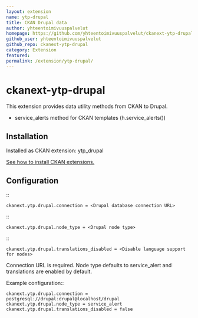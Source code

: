 ```yaml
---
layout: extension
name: ytp-drupal
title: CKAN Drupal data
author: yhteentoimivuuspalvelut
homepage: https://github.com/yhteentoimivuuspalvelut/ckanext-ytp-drupal
github_user: yhteentoimivuuspalvelut
github_repo: ckanext-ytp-drupal
category: Extension
featured: 
permalink: /extension/ytp-drupal/
---
```



ckanext-ytp-drupal
==================

This extension provides data utility methods from CKAN to Drupal.

-   service\_alerts method for CKAN templates (h.service\_alerts())

Installation
------------

Installed as CKAN extension: ytp\_drupal

[See how to install CKAN extensions.](http://docs.ckan.org/en/latest/extensions/tutorial.html#installing-the-extension)

Configuration
-------------

::

    ckanext.ytp.drupal.connection = <Drupal database connection URL>

::

    ckanext.ytp.drupal.node_type = <Drupal node type>

::

    ckanext.ytp.drupal.translations_disabled = <Disable language support for nodes>

Connection URL is required. Node type defaults to service\_alert and translations are enabled by default.

Example configuration::

    ckanext.ytp.drupal.connection = postgresql://drupal:drupal@localhost/drupal
    ckanext.ytp.drupal.node_type = service_alert
    ckanext.ytp.drupal.translations_disabled = false

